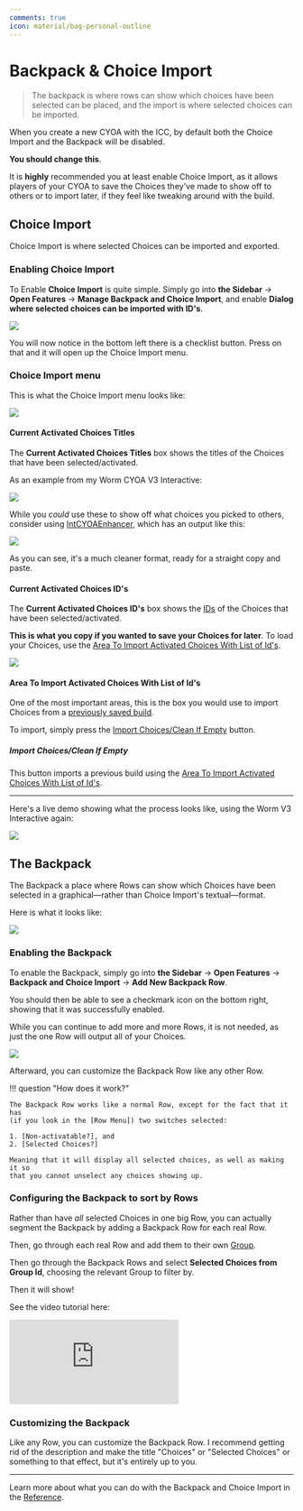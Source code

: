 ```yaml
---
comments: true
icon: material/bag-personal-outline
---
```


# Backpack & Choice Import
> The backpack is where rows can show which choices have been selected can be
> placed, and the import is where selected choices can be imported.

When you create a new CYOA with the ICC, by default both the Choice Import and
the Backpack will be disabled.

**You should change this**.

It is **highly** recommended you at least enable Choice Import, as it allows
players of your CYOA to save the Choices they've made to show off to others or
to import later, if they feel like tweaking around with the build.

## Choice Import
Choice Import is where selected Choices can be imported and exported.

### Enabling Choice Import
To Enable **Choice Import** is quite simple. Simply go into **the Sidebar** →
**Open Features** → **Manage Backpack and Choice Import**, and enable
**Dialog where selected choices can be imported with ID's**.

![](../images/162_enabling_choice_import.gif)

You will now notice in the bottom left there is a checklist button. Press on
that and it will open up the Choice Import menu.

### Choice Import menu
This is what the Choice Import menu looks like:

![](../images/163_the_choice_import_menu.png)

#### Current Activated Choices Titles
The **Current Activated Choices Titles** box shows the titles of the Choices
that have been selected/activated.

As an example from my Worm CYOA V3 Interactive:

![](../images/164_currently_activated_titles.png)

While you *could* use these to show off what choices you picked to others,
consider using [IntCYOAEnhancer], which has an output like this:

![](../images/165_intcyoaenhancer_overview.png)

As you can see, it's a much cleaner format, ready for a straight copy and
paste.

[IntCYOAEnhancer]: /extending-your-cyoa/#intcyoaenhancer-script

#### Current Activated Choices ID's
The **Current Activated Choices ID's** box shows the [IDs] of the Choices that
have been selected/activated.

[IDs]: /mechanics/ids-and-requirements/#ids-unique-identifiers

**This is what you copy if you wanted to save your Choices for later**. To load
your Choices, use the [Area To Import Activated Choices With List of Id's].

![](../images/166_currently_activated_ids.png)

#### Area To Import Activated Choices With List of Id's
One of the most important areas, this is the box you would use to import
Choices from a [previously saved build][psb].

[psb]: #current-activated-choices-ids

To import, simply press the [Import Choices/Clean If Empty] button.

[Import Choices/Clean If Empty]: #import-choices-clean-if-empty

##### Import Choices/Clean If Empty
This button imports a previous build using the
[Area To Import Activated Choices With List of Id's].

---

Here's a live demo showing what the process looks like, using the Worm V3
Interactive again:

![](../images/167_importing_choices_demo.gif)

## The Backpack
The Backpack a place where Rows can show which Choices have been selected in a
graphical—rather than Choice Import's textual—format.

Here is what it looks like:

![](../images/169_backpack_preview.gif)

### Enabling the Backpack
To enable the Backpack, simply go into **the Sidebar** → **Open Features** →
**Backpack and Choice Import** → **Add New Backpack Row**.

You should then be able to see a checkmark icon on the bottom right, showing
that it was successfully enabled.

While you can continue to add more and more Rows, it is not needed, as just the
one Row will output all of your Choices.

![](../images/168_enabling_the_backpack.gif)

Afterward, you can customize the Backpack Row like any other Row.

!!! question "How does it work?"

    The Backpack Row works like a normal Row, except for the fact that it has
    (if you look in the [Row Menu]) two switches selected:

    1. [Non-activatable?], and
    2. [Selected Choices?]

    Meaning that it will display all selected choices, as well as making it so
    that you cannot unselect any choices showing up.

### Configuring the Backpack to sort by Rows
Rather than have _all_ selected Choices in one big Row, you can actually
segment the Backpack by adding a Backpack Row for each real Row.

Then, go through each real Row and add them to their own
[Group](/mechanics/groups/).

Then go through the Backpack Rows and select
**Selected Choices from Group Id**, choosing the relevant Group to filter by.

Then it will show!

See the video tutorial here:

<div class="iframe-container">
  <iframe
  class="responsive-iframe"
  frameborder="0"
  allow="accelerometer; autoplay; encrypted-media; gyroscope;
  picture-in-picture"
  allowfullscreen
  src="https://www.youtube.com/embed/7pFnjGsQL7E"></iframe>
</div>

[Row Menu]: /mechanics/rows/#editing-rows
[Non-activatable?]: /mechanics/rows/#non-activatable
[Selected Choices?]: /mechanics/rows/#selected-choices-switch

### Customizing the Backpack
Like any Row, you can customize the Backpack Row. I recommend getting rid of
the description and make the title "Choices" or "Selected Choices" or something
to that effect, but it's entirely up to you.

---

Learn more about what you can do with the Backpack and Choice Import in the
[Reference].

<!-- URLs -->
[Area To Import Activated Choices With List of Id's]: #area-to-import-activated-choices-with-list-of-ids
[Reference]: /appendix/reference/#backpack-and-choice-import

<!-- BUFFER -->